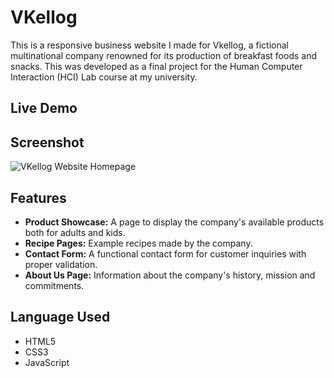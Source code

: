 # VKellog 

This is a responsive business website I made for Vkellog, a fictional multinational company renowned for its production of breakfast foods and snacks. This was developed as a final project for the Human Computer Interaction (HCI) Lab course at my university.

## Live Demo

## Screenshot
![VKellog Website Homepage](./images/screenshot.png)

## Features
- **Product Showcase:** A page to display the company's available products both for adults and kids.
- **Recipe Pages:** Example recipes made by the company.
- **Contact Form:** A functional contact form for customer inquiries with proper validation.
- **About Us Page:** Information about the company's history, mission and commitments.

## Language Used
- HTML5
- CSS3
- JavaScript